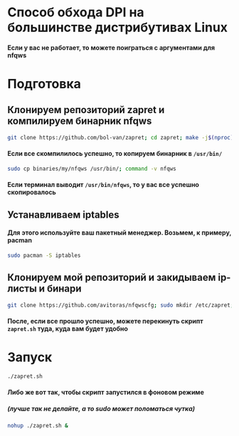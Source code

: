 # Способ обхода DPI на большинстве дистрибутивах Linux
#### Если у вас не работает, то можете поиграться с аргументами для nfqws
# Подготовка

## Клонируем репозиторий zapret и компилируем бинарник nfqws
```sh
git clone https://github.com/bol-van/zapret; cd zapret; make -j$(nproc)
```

#### Если все скомпилилось успешно, то копируем бинарник в `/usr/bin/`
```sh
sudo cp binaries/my/nfqws /usr/bin/; command -v nfqws
```
#### Если терминал выводит `/usr/bin/nfqws`, то у вас все успешно скопировалось

## Устанавливаем iptables
#### Для этого используйте ваш пакетный менеджер. Возьмем, к примеру, pacman
```sh
sudo pacman -S iptables
```
## Клонируем мой репозиторий и закидываем ip-листы и бинари
```sh
git clone https://github.com/avitoras/nfqwscfg; sudo mkdir /etc/zapret; sudo cp nfqwscfg/files/* /etc/zapret
```
#### После, если все прошло успешно, можете перекинуть скрипт `zapret.sh` туда, куда вам будет удобно
# Запуск
```sh
./zapret.sh
```
#### Либо же вот так, чтобы скрипт запустился в фоновом режиме
##### (лучше так не делайте, а то sudo может поломаться чутка)
```sh
nohup ./zapret.sh &
```





